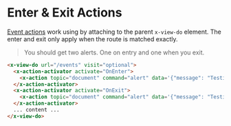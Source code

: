 # Enter & Exit Actions

[Event actions](/actions) work using by attaching to the parent `x-view-do` element. The enter and exit only apply when the route is matched exactly.

> You should get two alerts. One on entry and one when you exit.

```html
<x-view-do url="/events" visit="optional">
  <x-action-activator activate="OnEnter">
    <x-action topic="document" command="alert" data='{"message": "Testing on-enter action"}'></x-action>
  </x-action-activator>
  <x-action-activator activate="OnExit">
    <x-action topic="document" command="alert" data='{"message": "Testing on-exit action"}'></x-action>
  </x-action-activator>
  ... content ...
</x-view-do>
```
